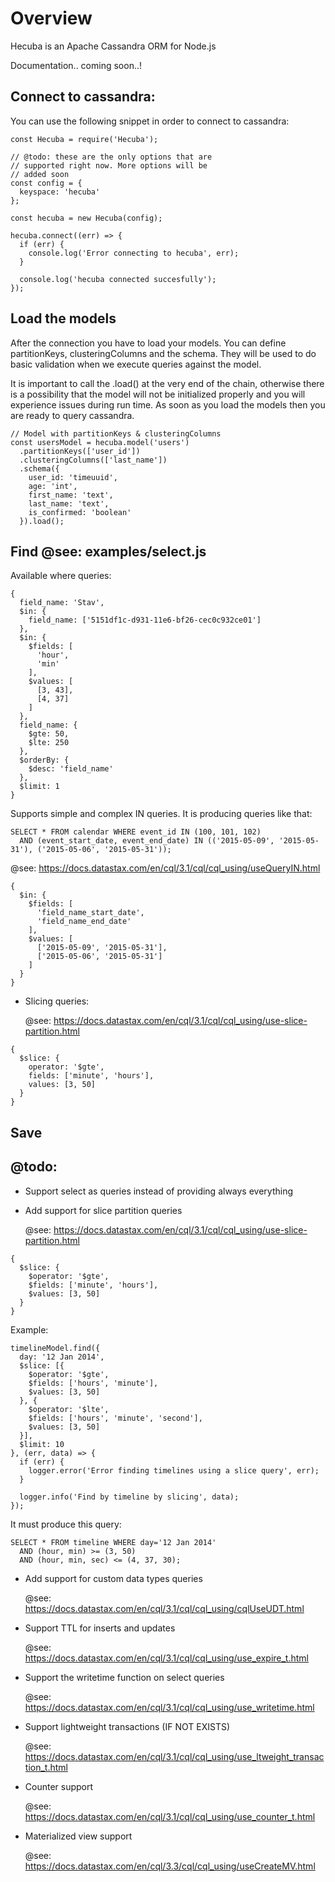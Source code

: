 # Overview

Hecuba is an Apache Cassandra ORM for Node.js

Documentation.. coming soon..!

## Connect to cassandra:

You can use the following snippet in order to connect to cassandra:

```
const Hecuba = require('Hecuba');

// @todo: these are the only options that are 
// supported right now. More options will be
// added soon
const config = {
  keyspace: 'hecuba'
};

const hecuba = new Hecuba(config);

hecuba.connect((err) => {
  if (err) {
    console.log('Error connecting to hecuba', err);
  }

  console.log('hecuba connected succesfully');
});
```

## Load the models

After the connection you have to load your models. You can define
partitionKeys, clusteringColumns and the schema. They will be used
to do basic validation when we execute queries against the model.

It is important to call the .load() at the very end of the chain,
otherwise there is a possibility that the model will not be initialized
properly and you will experience issues during run time. As soon
as you load the models then you are ready to query cassandra.

```
// Model with partitionKeys & clusteringColumns
const usersModel = hecuba.model('users')
  .partitionKeys(['user_id'])
  .clusteringColumns(['last_name'])
  .schema({
    user_id: 'timeuuid',
    age: 'int',
    first_name: 'text',
    last_name: 'text',
    is_confirmed: 'boolean'
  }).load();
```

## Find @see: examples/select.js

Available where queries:

```
{
  field_name: 'Stav',
  $in: {
    field_name: ['5151df1c-d931-11e6-bf26-cec0c932ce01']
  },
  $in: {
    $fields: [
      'hour',
      'min'
    ],
    $values: [
      [3, 43],
      [4, 37]
    ]
  },
  field_name: {
    $gte: 50,
    $lte: 250
  },
  $orderBy: {
    $desc: 'field_name'
  },
  $limit: 1
}
```

Supports simple and complex IN queries. It is producing queries like that:

```
SELECT * FROM calendar WHERE event_id IN (100, 101, 102) 
  AND (event_start_date, event_end_date) IN (('2015-05-09', '2015-05-31'), ('2015-05-06', '2015-05-31'));

``` 

@see: https://docs.datastax.com/en/cql/3.1/cql/cql_using/useQueryIN.html

```
{
  $in: {
    $fields: [
      'field_name_start_date',
      'field_name_end_date'
    ],
    $values: [
      ['2015-05-09', '2015-05-31'],
      ['2015-05-06', '2015-05-31']
    ]
  }
}
```

- Slicing queries:

    @see: https://docs.datastax.com/en/cql/3.1/cql/cql_using/use-slice-partition.html

```
{
  $slice: {
    operator: '$gte',
    fields: ['minute', 'hours'],
    values: [3, 50]
  }
}
```

## Save


## @todo:

- Support select as queries instead of providing always everything

- Add support for slice partition queries

    @see: https://docs.datastax.com/en/cql/3.1/cql/cql_using/use-slice-partition.html

```
{
  $slice: {
    $operator: '$gte',
    $fields: ['minute', 'hours'],
    $values: [3, 50]
  }
} 
```

Example:

```
timelineModel.find({
  day: '12 Jan 2014',
  $slice: [{
    $operator: '$gte',
    $fields: ['hours', 'minute'],
    $values: [3, 50]
  }, {
    $operator: '$lte',
    $fields: ['hours', 'minute', 'second'],
    $values: [3, 50]
  }],
  $limit: 10
}, (err, data) => {
  if (err) {
    logger.error('Error finding timelines using a slice query', err);
  }

  logger.info('Find by timeline by slicing', data);
});
```

It must produce this query:

```
SELECT * FROM timeline WHERE day='12 Jan 2014'
  AND (hour, min) >= (3, 50)
  AND (hour, min, sec) <= (4, 37, 30);
```


- Add support for custom data types queries

    @see: https://docs.datastax.com/en/cql/3.1/cql/cql_using/cqlUseUDT.html

- Support TTL for inserts and updates

    @see: https://docs.datastax.com/en/cql/3.1/cql/cql_using/use_expire_t.html

- Support the writetime function on select queries

    @see: https://docs.datastax.com/en/cql/3.1/cql/cql_using/use_writetime.html

- Support lightweight transactions (IF NOT EXISTS)

    @see: https://docs.datastax.com/en/cql/3.1/cql/cql_using/use_ltweight_transaction_t.html

- Counter support

    @see: https://docs.datastax.com/en/cql/3.1/cql/cql_using/use_counter_t.html

- Materialized view support

    @see: https://docs.datastax.com/en/cql/3.3/cql/cql_using/useCreateMV.html
